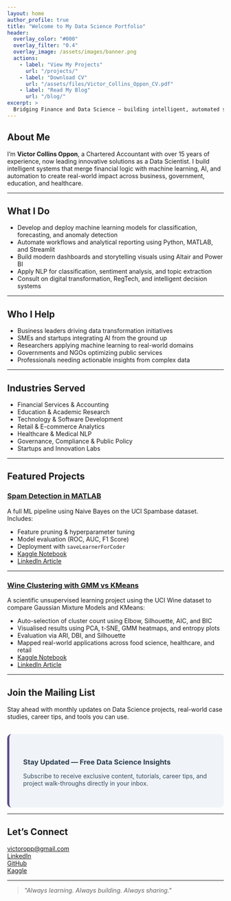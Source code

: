 ```yaml
---
layout: home
author_profile: true
title: "Welcome to My Data Science Portfolio"
header:
  overlay_color: "#000"
  overlay_filter: "0.4"
  overlay_image: /assets/images/banner.png
  actions:
    - label: "View My Projects"
      url: "/projects/"
    - label: "Download CV"
      url: "/assets/files/Victor_Collins_Oppon_CV.pdf"
    - label: "Read My Blog"
      url: "/blog/"
excerpt: >
  Bridging Finance and Data Science — building intelligent, automated solutions that solve real-world challenges across industries.
---
```


## About Me

I’m **Victor Collins Oppon**, a Chartered Accountant with over 15 years of experience, now leading innovative solutions as a Data Scientist. I build intelligent systems that merge financial logic with machine learning, AI, and automation to create real-world impact across business, government, education, and healthcare.

---

## What I Do

- Develop and deploy machine learning models for classification, forecasting, and anomaly detection  
- Automate workflows and analytical reporting using Python, MATLAB, and Streamlit  
- Build modern dashboards and storytelling visuals using Altair and Power BI  
- Apply NLP for classification, sentiment analysis, and topic extraction  
- Consult on digital transformation, RegTech, and intelligent decision systems

---

## Who I Help

- Business leaders driving data transformation initiatives  
- SMEs and startups integrating AI from the ground up  
- Researchers applying machine learning to real-world domains  
- Governments and NGOs optimizing public services  
- Professionals needing actionable insights from complex data

---

## Industries Served

- Financial Services & Accounting  
- Education & Academic Research  
- Technology & Software Development  
- Retail & E-commerce Analytics  
- Healthcare & Medical NLP  
- Governance, Compliance & Public Policy  
- Startups and Innovation Labs

---

## Featured Projects

### [Spam Detection in MATLAB](https://github.com/victoropp/naive-bayes-spam-detection)
A full ML pipeline using Naive Bayes on the UCI Spambase dataset. Includes:
- Feature pruning & hyperparameter tuning  
- Model evaluation (ROC, AUC, F1 Score)  
- Deployment with `saveLearnerForCoder`  
- [Kaggle Notebook](https://www.kaggle.com/code/victoropp/spam-detection-in-matlab-naive-bayes-classifier)  
- [LinkedIn Article](https://www.linkedin.com/pulse/my-first-end-to-end-spam-detection-project-matlab-victor-collins-gqoaf/)

---

### [Wine Clustering with GMM vs KMeans](https://github.com/victoropp/wine-clustering-gmm-kmeans)
A scientific unsupervised learning project using the UCI Wine dataset to compare Gaussian Mixture Models and KMeans:
- Auto-selection of cluster count using Elbow, Silhouette, AIC, and BIC  
- Visualised results using PCA, t-SNE, GMM heatmaps, and entropy plots  
- Evaluation via ARI, DBI, and Silhouette  
- Mapped real-world applications across food science, healthcare, and retail  
- [Kaggle Notebook](https://www.kaggle.com/code/victoropp/clustering-gmm-vs-kmeans-on-wine-dataset)  
- [LinkedIn Article](https://www.linkedin.com/pulse/how-i-used-gmm-kmeans-cluster-wine-samples-oppon-fcca-mba-bsc-rfakf/?trackingId=aZ7Z1a%2BAK7JiqMpdJy4w6A%3D%3D)

---

##  Join the Mailing List

Stay ahead with monthly updates on Data Science projects, real-world case studies, career tips, and tools you can use.

<div id="newsletter" style="margin-top: 2rem; padding: 2rem; background-color: #f0f4f8; border-radius: 10px; border-left: 5px solid #5e4b8b;">
  <h3 style="margin-bottom: 0.5rem; color: #2c3e50;">Stay Updated — Free Data Science Insights</h3>
  <p style="margin-bottom: 1rem; color: #34495e;">
    Subscribe to receive exclusive content, tutorials, career tips, and project walk-throughs directly in your inbox.
  </p>
  <script async src="https://eocampaign1.com/form/e178104e-38a9-11f0-8187-33a20bfb998a.js" data-form="e178104e-38a9-11f0-8187-33a20bfb998a"></script>
</div>

---

## Let’s Connect

 victoropp@gmail.com  
 [LinkedIn](https://www.linkedin.com/in/victor-collins-oppon-fcca-mba-bsc-01541019/)  
 [GitHub](https://github.com/victoropp)  
 [Kaggle](https://www.kaggle.com/victoropp)

---

> _"Always learning. Always building. Always sharing."_
